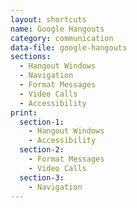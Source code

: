 ```yaml
---
layout: shortcuts
name: Google Hangouts
category: communication
data-file: google-hangouts
sections:
  - Hangout Windows
  - Navigation
  - Format Messages
  - Video Calls
  - Accessibility
print:
  section-1:
    - Hangout Windows
    - Accessibility
  section-2:
    - Format Messages
    - Video Calls
  section-3:
    - Navigation
---
```


